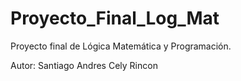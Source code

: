 # Proyecto_Final_Log_Mat
Proyecto final de Lógica Matemática y Programación.

Autor: Santiago Andres Cely Rincon
